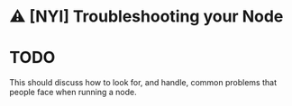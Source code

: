 # :warning: [NYI] Troubleshooting your Node

# TODO

This should discuss how to look for, and handle, common problems that people face when running a node.
